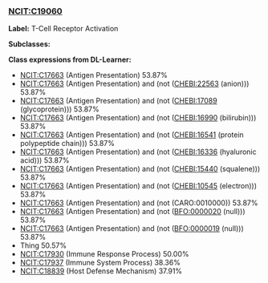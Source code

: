 
### [NCIT:C19060](http://purl.obolibrary.org/obo/NCIT_C19060)
**Label:** T-Cell Receptor Activation

**Subclasses:** 

**Class expressions from DL-Learner:**

- [NCIT:C17663](http://purl.obolibrary.org/obo/NCIT_C17663) (Antigen Presentation) 53.87%
- [NCIT:C17663](http://purl.obolibrary.org/obo/NCIT_C17663) (Antigen Presentation) and (not ([CHEBI:22563](http://purl.obolibrary.org/obo/CHEBI_22563) (anion))) 53.87%
- [NCIT:C17663](http://purl.obolibrary.org/obo/NCIT_C17663) (Antigen Presentation) and (not ([CHEBI:17089](http://purl.obolibrary.org/obo/CHEBI_17089) (glycoprotein))) 53.87%
- [NCIT:C17663](http://purl.obolibrary.org/obo/NCIT_C17663) (Antigen Presentation) and (not ([CHEBI:16990](http://purl.obolibrary.org/obo/CHEBI_16990) (bilirubin))) 53.87%
- [NCIT:C17663](http://purl.obolibrary.org/obo/NCIT_C17663) (Antigen Presentation) and (not ([CHEBI:16541](http://purl.obolibrary.org/obo/CHEBI_16541) (protein polypeptide chain))) 53.87%
- [NCIT:C17663](http://purl.obolibrary.org/obo/NCIT_C17663) (Antigen Presentation) and (not ([CHEBI:16336](http://purl.obolibrary.org/obo/CHEBI_16336) (hyaluronic acid))) 53.87%
- [NCIT:C17663](http://purl.obolibrary.org/obo/NCIT_C17663) (Antigen Presentation) and (not ([CHEBI:15440](http://purl.obolibrary.org/obo/CHEBI_15440) (squalene))) 53.87%
- [NCIT:C17663](http://purl.obolibrary.org/obo/NCIT_C17663) (Antigen Presentation) and (not ([CHEBI:10545](http://purl.obolibrary.org/obo/CHEBI_10545) (electron))) 53.87%
- [NCIT:C17663](http://purl.obolibrary.org/obo/NCIT_C17663) (Antigen Presentation) and (not (CARO:0010000)) 53.87%
- [NCIT:C17663](http://purl.obolibrary.org/obo/NCIT_C17663) (Antigen Presentation) and (not ([BFO:0000020](http://purl.obolibrary.org/obo/BFO_0000020) (null))) 53.87%
- [NCIT:C17663](http://purl.obolibrary.org/obo/NCIT_C17663) (Antigen Presentation) and (not ([BFO:0000019](http://purl.obolibrary.org/obo/BFO_0000019) (null))) 53.87%
- Thing 50.57%
- [NCIT:C17930](http://purl.obolibrary.org/obo/NCIT_C17930) (Immune Response Process) 50.00%
- [NCIT:C17937](http://purl.obolibrary.org/obo/NCIT_C17937) (Immune System Process) 38.36%
- [NCIT:C18839](http://purl.obolibrary.org/obo/NCIT_C18839) (Host Defense Mechanism) 37.91%


